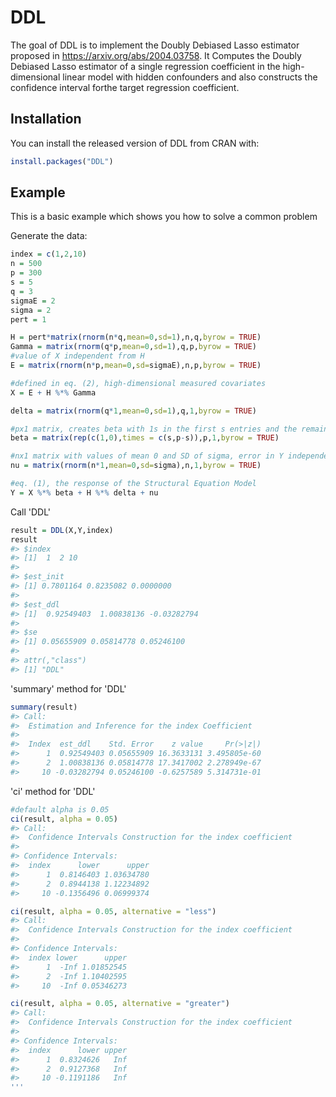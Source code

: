 # DDL
The goal of DDL is to implement the Doubly Debiased Lasso estimator proposed in  <https://arxiv.org/abs/2004.03758>. It Computes the Doubly Debiased Lasso estimator of a single regression coefficient in the high-dimensional linear model with hidden confounders and also constructs the confidence interval forthe target regression coefficient.

## Installation 
You can install the released version of DDL from CRAN with:
```R
install.packages("DDL")
```
## Example
This is a basic example which shows you how to solve a common problem

Generate the data:
```R
index = c(1,2,10)
n = 500
p = 300
s = 5
q = 3
sigmaE = 2
sigma = 2
pert = 1

H = pert*matrix(rnorm(n*q,mean=0,sd=1),n,q,byrow = TRUE)
Gamma = matrix(rnorm(q*p,mean=0,sd=1),q,p,byrow = TRUE)
#value of X independent from H
E = matrix(rnorm(n*p,mean=0,sd=sigmaE),n,p,byrow = TRUE)

#defined in eq. (2), high-dimensional measured covariates
X = E + H %*% Gamma

delta = matrix(rnorm(q*1,mean=0,sd=1),q,1,byrow = TRUE)

#px1 matrix, creates beta with 1s in the first s entries and the remaining p-s as 0s
beta = matrix(rep(c(1,0),times = c(s,p-s)),p,1,byrow = TRUE)

#nx1 matrix with values of mean 0 and SD of sigma, error in Y independent of X
nu = matrix(rnorm(n*1,mean=0,sd=sigma),n,1,byrow = TRUE)

#eq. (1), the response of the Structural Equation Model
Y = X %*% beta + H %*% delta + nu
```
Call 'DDL'
```R
result = DDL(X,Y,index)
result
#> $index
#> [1]  1  2 10
#> 
#> $est_init
#> [1] 0.7801164 0.8235082 0.0000000
#> 
#> $est_ddl
#> [1]  0.92549403  1.00838136 -0.03282794
#> 
#> $se
#> [1] 0.05655909 0.05814778 0.05246100
#> 
#> attr(,"class")
#> [1] "DDL"
```
'summary' method for 'DDL'
```R
summary(result)
#> Call: 
#>  Estimation and Inference for the index Coefficient 
#> 
#>  Index  est_ddl    Std. Error    z value     Pr(>|z|)
#>      1  0.92549403 0.05655909 16.3633131 3.495805e-60
#>      2  1.00838136 0.05814778 17.3417002 2.278949e-67
#>     10 -0.03282794 0.05246100 -0.6257589 5.314731e-01
```
'ci' method for 'DDL'
```R
#default alpha is 0.05
ci(result, alpha = 0.05)
#> Call: 
#>  Confidence Intervals Construction for the index coefficient 
#> 
#> Confidence Intervals: 
#>  index      lower      upper
#>      1  0.8146403 1.03634780
#>      2  0.8944138 1.12234892
#>     10 -0.1356496 0.06999374

ci(result, alpha = 0.05, alternative = "less")
#> Call: 
#>  Confidence Intervals Construction for the index coefficient 
#> 
#> Confidence Intervals: 
#>  index lower      upper
#>      1  -Inf 1.01852545
#>      2  -Inf 1.10402595
#>     10  -Inf 0.05346273

ci(result, alpha = 0.05, alternative = "greater")
#> Call: 
#>  Confidence Intervals Construction for the index coefficient 
#> 
#> Confidence Intervals: 
#>  index      lower upper
#>      1  0.8324626   Inf
#>      2  0.9127368   Inf
#>     10 -0.1191186   Inf
'''
